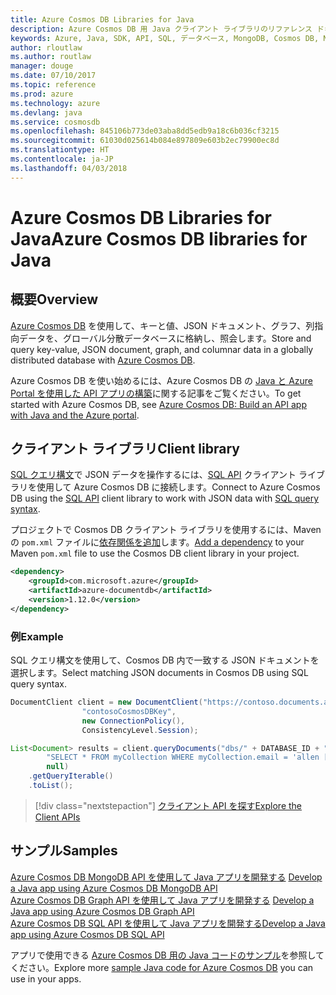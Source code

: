 ```yaml
---
title: Azure Cosmos DB Libraries for Java
description: Azure Cosmos DB 用 Java クライアント ライブラリのリファレンス ドキュメント
keywords: Azure, Java, SDK, API, SQL, データベース, MongoDB, Cosmos DB, NoSQL
author: rloutlaw
ms.author: routlaw
manager: douge
ms.date: 07/10/2017
ms.topic: reference
ms.prod: azure
ms.technology: azure
ms.devlang: java
ms.service: cosmosdb
ms.openlocfilehash: 845106b773de03aba8dd5edb9a18c6b036cf3215
ms.sourcegitcommit: 61030d025614b084e897809e603b2ec79900ec8d
ms.translationtype: HT
ms.contentlocale: ja-JP
ms.lasthandoff: 04/03/2018
---
```

# <a name="azure-cosmos-db-libraries-for-java"></a><span data-ttu-id="bba37-104">Azure Cosmos DB Libraries for Java</span><span class="sxs-lookup"><span data-stu-id="bba37-104">Azure Cosmos DB libraries for Java</span></span>

## <a name="overview"></a><span data-ttu-id="bba37-105">概要</span><span class="sxs-lookup"><span data-stu-id="bba37-105">Overview</span></span>

<span data-ttu-id="bba37-106">[Azure Cosmos DB](/azure/cosmos-db/introduction) を使用して、キーと値、JSON ドキュメント、グラフ、列指向データを、グローバル分散データベースに格納し、照会します。</span><span class="sxs-lookup"><span data-stu-id="bba37-106">Store and query key-value, JSON document, graph, and columnar data in a globally distributed database with [Azure Cosmos DB](/azure/cosmos-db/introduction).</span></span>

<span data-ttu-id="bba37-107">Azure Cosmos DB を使い始めるには、Azure Cosmos DB の [Java と Azure Portal を使用した API アプリの構築](/azure/cosmos-db/create-sql-api-java)に関する記事をご覧ください。</span><span class="sxs-lookup"><span data-stu-id="bba37-107">To get started with Azure Cosmos DB, see [Azure Cosmos DB: Build an API app with Java and the Azure portal](/azure/cosmos-db/create-sql-api-java).</span></span>

## <a name="client-library"></a><span data-ttu-id="bba37-108">クライアント ライブラリ</span><span class="sxs-lookup"><span data-stu-id="bba37-108">Client library</span></span>

<span data-ttu-id="bba37-109">[SQL クエリ構文](/azure/cosmos-db/sql-api-sql-query)で JSON データを操作するには、[SQL API](/azure/cosmos-db/sql-api-introduction) クライアント ライブラリを使用して Azure Cosmos DB に接続します。</span><span class="sxs-lookup"><span data-stu-id="bba37-109">Connect to Azure Cosmos DB using the [SQL API](/azure/cosmos-db/sql-api-introduction) client library to work with JSON data with [SQL query syntax](/azure/cosmos-db/sql-api-sql-query).</span></span>

<span data-ttu-id="bba37-110">プロジェクトで Cosmos DB クライアント ライブラリを使用するには、Maven の `pom.xml` ファイルに[依存関係を追加](https://maven.apache.org/guides/getting-started/index.html#How_do_I_use_external_dependencies)します。</span><span class="sxs-lookup"><span data-stu-id="bba37-110">[Add a dependency](https://maven.apache.org/guides/getting-started/index.html#How_do_I_use_external_dependencies) to your Maven `pom.xml` file to use the Cosmos DB client library in your project.</span></span>

```XML
<dependency>
    <groupId>com.microsoft.azure</groupId>
    <artifactId>azure-documentdb</artifactId>
    <version>1.12.0</version>
</dependency>
```

### <a name="example"></a><span data-ttu-id="bba37-111">例</span><span class="sxs-lookup"><span data-stu-id="bba37-111">Example</span></span>

<span data-ttu-id="bba37-112">SQL クエリ構文を使用して、Cosmos DB 内で一致する JSON ドキュメントを選択します。</span><span class="sxs-lookup"><span data-stu-id="bba37-112">Select matching JSON documents in Cosmos DB using SQL query syntax.</span></span>

```java
DocumentClient client = new DocumentClient("https://contoso.documents.azure.com:443",
                "contosoCosmosDBKey", 
                new ConnectionPolicy(),
                ConsistencyLevel.Session);

List<Document> results = client.queryDocuments("dbs/" + DATABASE_ID + "/colls/" + COLLECTION_ID,
        "SELECT * FROM myCollection WHERE myCollection.email = 'allen [at] contoso.com'",
        null)
    .getQueryIterable()
    .toList();

```

> [!div class="nextstepaction"]
> [<span data-ttu-id="bba37-113">クライアント API を探す</span><span class="sxs-lookup"><span data-stu-id="bba37-113">Explore the Client APIs</span></span>](/java/api/overview/azure/cosmosdb/clientlibrary)


## <a name="samples"></a><span data-ttu-id="bba37-114">サンプル</span><span class="sxs-lookup"><span data-stu-id="bba37-114">Samples</span></span>

<span data-ttu-id="bba37-115">[Azure Cosmos DB MongoDB API を使用して Java アプリを開発する][2] </span><span class="sxs-lookup"><span data-stu-id="bba37-115">[Develop a Java app using Azure Cosmos DB MongoDB API][2] </span></span>  
<span data-ttu-id="bba37-116">[Azure Cosmos DB Graph API を使用して Java アプリを開発する][3] </span><span class="sxs-lookup"><span data-stu-id="bba37-116">[Develop a Java app using Azure Cosmos DB Graph API][3] </span></span>  
<span data-ttu-id="bba37-117">[Azure Cosmos DB SQL API を使用して Java アプリを開発する][4]</span><span class="sxs-lookup"><span data-stu-id="bba37-117">[Develop a Java app using Azure Cosmos DB SQL API][4]</span></span>        

<span data-ttu-id="bba37-118">アプリで使用できる [Azure Cosmos DB 用の Java コードのサンプル](https://azure.microsoft.com/resources/samples/?platform=java&term=cosmos)を参照してください。</span><span class="sxs-lookup"><span data-stu-id="bba37-118">Explore more [sample Java code for Azure Cosmos DB](https://azure.microsoft.com/resources/samples/?platform=java&term=cosmos) you can use in your apps.</span></span>

[2]: https://github.com/Azure-Samples/azure-cosmos-db-mongodb-java-getting-started
[3]: https://github.com/Azure-Samples/azure-cosmos-db-graph-java-getting-started
[4]: https://github.com/Azure-Samples/azure-cosmos-db-documentdb-java-getting-started
